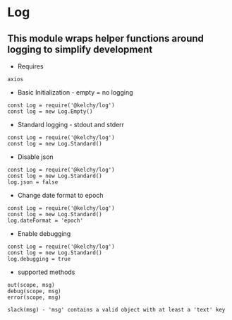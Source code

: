 # Log

## This module wraps helper functions around logging to simplify development 

- Requires
```
axios

```

- Basic Initialization - empty = no logging
```
const Log = require('@kelchy/log')
const log = new Log.Empty()
```
- Standard logging - stdout and stderr
```
const Log = require('@kelchy/log')
const log = new Log.Standard()
```
- Disable json
```
const Log = require('@kelchy/log')
const log = new Log.Standard()
log.json = false
```
- Change date format to epoch
```
const Log = require('@kelchy/log')
const log = new Log.Standard()
log.dateFormat = 'epoch'
```
- Enable debugging
```
const Log = require('@kelchy/log')
const log = new Log.Standard()
log.debugging = true
```

- supported methods
```
out(scope, msg)
debug(scope, msg)
error(scope, msg)

slack(msg) - 'msg' contains a valid object with at least a 'text' key
```
